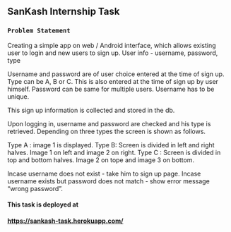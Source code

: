 ## SanKash Internship Task


### `Problem Statement` 
Creating a simple app on web / Android interface, which allows existing user to login and new users to sign up.
User info - username, password, type

Username and password are of user choice entered at the time of sign up.
Type can be A, B or C. This is also entered at the time of sign up by user himself.
Password can be same for multiple users.
Username has to be unique.

This sign up information is collected and stored in the db.

Upon logging in, username and password are checked and his type is retrieved. 
Depending on three types the screen is shown as follows.

Type A : image 1 is displayed.
Type B: Screen is divided in left and right halves. Image 1 on left and image 2 on right.
Type C : Screen is divided in top and bottom halves. Image 2 on tope and image 3 on bottom.

Incase username does not exist - take him to sign up page.
Incase username exists but password does not match - show error message “wrong password”.


#### This task is deployed at
#### **https://sankash-task.herokuapp.com/**